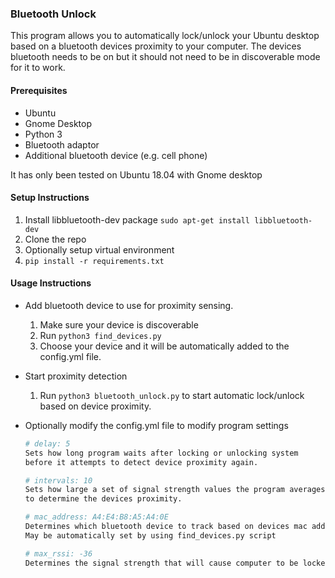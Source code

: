 ### Bluetooth Unlock
This program allows you to automatically lock/unlock your Ubuntu desktop based
on a bluetooth devices proximity to your computer. The devices bluetooth needs to be on 
but it should not need to be in discoverable mode for it to work.

#### Prerequisites 
* Ubuntu
* Gnome Desktop
* Python 3
* Bluetooth adaptor
* Additional bluetooth device (e.g. cell phone)

It has only been tested on Ubuntu 18.04 with Gnome desktop

#### Setup Instructions
1. Install libbluetooth-dev package `sudo apt-get install libbluetooth-dev`
2. Clone the repo
3. Optionally setup virtual environment
4. `pip install -r requirements.txt`

#### Usage Instructions
* Add bluetooth device to use for proximity sensing.

   1. Make sure your device is discoverable
   2. Run `python3 find_devices.py`
   3. Choose your device and it will be automatically added to the config.yml file.
   
* Start proximity detection
  1. Run `python3 bluetooth_unlock.py` to start automatic lock/unlock based on device proximity.

* Optionally modify the config.yml file to modify program settings
    ```bash
    # delay: 5
    Sets how long program waits after locking or unlocking system 
    before it attempts to detect device proximity again.
    
    # intervals: 10
    Sets how large a set of signal strength values the program averages 
    to determine the devices proximity.
 
    # mac_address: A4:E4:B8:A5:A4:0E
    Determines which bluetooth device to track based on devices mac address.
    May be automatically set by using find_devices.py script

    # max_rssi: -36
    Determines the signal strength that will cause computer to be locked  
    ```